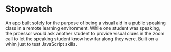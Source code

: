 # Stopwatch
An app built solely for the purpose of being a visual aid in a public speaking class in a remote learning environment.
While one student was speaking, the proessor would ask another student to provide visual clues in the zoom call to let the speaking student know how far along they were.
Built on a whim just to test JavaScript skills.
